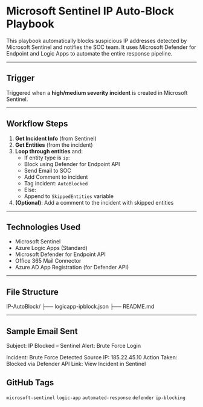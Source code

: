 # Microsoft Sentinel IP Auto-Block Playbook

This playbook automatically blocks suspicious IP addresses detected by Microsoft Sentinel and notifies the SOC team. It uses Microsoft Defender for Endpoint and Logic Apps to automate the entire response pipeline.

---

## Trigger

Triggered when a **high/medium severity incident** is created in Microsoft Sentinel.

---

##  Workflow Steps

1. **Get Incident Info** (from Sentinel)
2. **Get Entities** (from the incident)
3. **Loop through entities** and:
   -  If entity type is `ip`:
     - Block using Defender for Endpoint API
     - Send Email to SOC
     - Add Comment to incident
     - Tag incident: `AutoBlocked`
   -  Else:
     - Append to `SkippedEntities` variable
4. **(Optional)**: Add a comment to the incident with skipped entities

---

##  Technologies Used

- Microsoft Sentinel
- Azure Logic Apps (Standard)
- Microsoft Defender for Endpoint API
- Office 365 Mail Connector
- Azure AD App Registration (for Defender API)

---

##  File Structure

IP-AutoBlock/
├── logicapp-ipblock.json
├── README.md


---

##  Sample Email Sent

Subject:  IP Blocked – Sentinel Alert: Brute Force Login

Incident: Brute Force Detected
Source IP: 185.22.45.10
Action Taken: Blocked via Defender API
Link: View Incident in Sentinel



##  GitHub Tags

`microsoft-sentinel` `logic-app` `automated-response` `defender` `ip-blocking`
